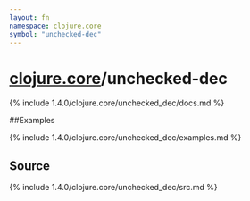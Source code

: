 ```yaml
---
layout: fn
namespace: clojure.core
symbol: "unchecked-dec"
---
```


# [clojure.core](../)/unchecked-dec

{% include 1.4.0/clojure.core/unchecked_dec/docs.md %}

##Examples

{% include 1.4.0/clojure.core/unchecked_dec/examples.md %}
## Source
{% include 1.4.0/clojure.core/unchecked_dec/src.md %}

